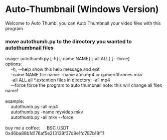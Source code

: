 # Auto-Thumbnail (Windows Version)
Welcome to Auto Thumb:
you can Auto Thumbnail your video files with this program
<h3>move autothumb.py to the directory you wanted to autothumbnail files</h3>
usage: autothumb.py [-h] [-name NAME] [-all ALL] [--force]
<br>
options:<br>
&emsp;  -h, --help  show this help message and exit<br>
&emsp;  -name NAME  file name: -name atm.mp4 or gameofthrones.mkv<br>
&emsp;  -all ALL    all *.extention files in directory: -all mp4<br>
&emsp;  --force     force the program to auto thumbnail note: this will change all files name!<br>
<br>
  example:<br>
  &emsp; autothumb.py  -all mp4<br>
  &emsp; autothumb.py  -name myvideo.mkv<br>
  &emsp; autothumb.py  -all mkv --force<br>
<br>
  buy me a coffee: &emsp; BSC USDT 0x46ba88b1d176af5e213139f37d8e1fd787b18f11<br>
<br>
